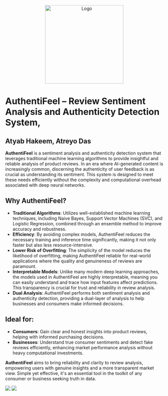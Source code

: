 <!-- PROJECT LOGO -->
<div align="center">
  <a href="[https://github.com/Intuitive-Brilliance/Megatron-ChatBot](https://github.com/Intuitive-Brilliance/Megatron-ChatBot)">
    <img src="https://github.com/hakeematyab/AuthentiFeel/assets/88573121/8d684867-832c-4f07-9083-59bc1e3ecd5d" alt="Logo" width="250" height="250">
  </a>
</div>

# AuthentiFeel – Review Sentiment Analysis and Authenticity Detection System, 
## Atyab Hakeem, Atreyo Das

**AuthentiFeel** is a sentiment analysis and authenticity detection system that leverages traditional machine learning algorithms to provide insightful and reliable analysis of product reviews. In an era where AI-generated content is increasingly common, discerning the authenticity of user feedback is as crucial as understanding its sentiment. This system is designed to meet these needs efficiently without the complexity and computational overhead associated with deep neural networks.

## Why AuthentiFeel?

- **Traditional Algorithms**: Utilizes well-established machine learning techniques, including Naive Bayes, Support Vector Machines (SVC), and Logistic Regression, combined through an ensemble method to improve accuracy and robustness.
- **Efficiency**: By avoiding complex models, AuthentiFeel reduces the necessary training and inference time significantly, making it not only faster but also less resource-intensive.
- **Lower Risk of Overfitting**: The simplicity of the model reduces the likelihood of overfitting, making AuthentiFeel reliable for real-world applications where the quality and genuineness of reviews are paramount.
- **Interpretable Models**: Unlike many modern deep learning approaches, the models used in AuthentiFeel are highly interpretable, meaning you can easily understand and trace how input features affect predictions. This transparency is crucial for trust and reliability in review analysis.
- **Dual Analysis**: AuthentiFeel performs both sentiment analysis and authenticity detection, providing a dual-layer of analysis to help businesses and consumers make informed decisions.

## Ideal for:
- **Consumers**: Gain clear and honest insights into product reviews, helping with informed purchasing decisions.
- **Businesses**: Understand true consumer sentiments and detect fake reviews efficiently, enhancing market performance analysis without heavy computational investments.

**AuthentiFeel** aims to bring reliability and clarity to review analysis, empowering users with genuine insights and a more transparent market view. Simple yet effective, it's an essential tool in the toolkit of any consumer or business seeking truth in data.

<!-- SOCIALS -->
<a href = "https://www.linkedin.com/in/hakeem-atyab/"><img src="https://img.shields.io/badge/LinkedIn-0077B5?style=for-the-badge&logo=linkedin&logoColor=white"/></a>
<a href = "mailto: hakeematyab.mobile@gmail.com"><img src="https://img.shields.io/badge/Gmail-D14836?style=for-the-badge&logo=gmail&logoColor=white"/></a>


